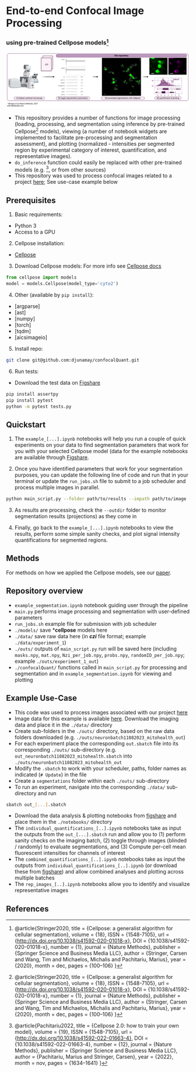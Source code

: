 # End-to-end Confocal Image Processing 
### using pre-trained Cellpose models[^1]

![Alt text](img.png)

- This repository provides a number of functions for image processing (loading, processing, and segmentation using inference by pre-trained Cellpose[^1] models), viewing (a number of notebook widgets are implemented to facilitate pre-processing and segmentation assessment), and plotting (normalized - intensities per segmented region by experimental category of interest, quantification, and representative images). 
- `do_inference` function could easily be replaced with other pre-trained models (e.g. [^2], or from other sources)
- This repository was used to process confocal images related to a project [here](https://github.com/djunamay/ABCA7lof2?tab=readme-ov-file); See use-case example below

## Prerequisites

1. Basic requirements:
- Python 3
- Access to a GPU

2. Cellpose installation:
- [Cellpose](https://github.com/MouseLand/cellpose)

3. Download Cellpose models:
For more info see [Cellpose docs](https://cellpose.readthedocs.io/en/latest/models.html)
```python
from cellpose import models
model = models.Cellpose(model_type='cyto2')
```

4. Other (available by `pip install`):
- [argparse]
- [ast]
- [numpy]
- [torch]
- [tqdm] 
- [aicsimageio] 

5. Install repo:
```bash
git clone git@github.com:djunamay/confocalQuant.git
```

6. Run tests:
- Download the test data on [Figshare](https://osf.io/uqnr7/files/osfstorage#)
```bash
pip install assertpy
pip install pytest
python -m pytest tests.py
```

## Quickstart

1. The `example_[...].ipynb` notebooks will help you run a couple of quick experiments on your data to find segmentation parameters that work for you with your selected Cellpose model (data for the example notebooks are available through [Figshare](). 

2. Once you have identified parameters that work for your segmentation purposes, you can update the following line of code and run that in your terminal or update the `run_jobs.sh` file to submit to a job scheduler and process multiple images in parallel. 

```bash
python main_script.py --folder path/to/results --impath path/to/image --channels 0 1 2 --y_channel 0 --kernel 3 --bgrnd_subtraction_vals 10 20 30 --diameter 50 --inf_channels 0 1 --min_size 100 --Ncells 500 --cells_per_job 50 --NZi 10 --zi_per_job 2 --xi_per_job 512 --yi_per_job 512 --Njobs 10 --gamma_dict {0: 1.0, 1: 1.2} --lower_thresh_dict {0: 10, 1: 20} --upper_thresh_dict {0: 90, 1: 95} --outdir path/to/output --preprocess --normalize
```

3. As results are processing, check the `--outdir` folder to monitor segmentation results (projections) as they come in 

4. Finally, go back to the `example_[...].ipynb` notebooks to view the results, perform some simple sanity checks, and plot signal intensity quantifications for segmented regions.

## Methods

For methods on how we applied the Cellpose models, see our [paper](https://github.com/djunamay/ABCA7lof2). 

## Repository overview

- `example_segmentation.ipynb` notebook guiding user through the pipeline
- `main.py` performs image processing and segmentation with user-defined parameters
- `run_jobs.sh` example file for submission with job scheduler 
- `./models/` save ***cellpose** models here
- `./data/` save raw data here (in ***czi*** file format; example `./data/experiment_1`)
- `./outs/` outputs of `main_script.py` run will be saved here (including `masks.npy`, `mat.npy`, `Nzi_per_job.npy`, `probs.npy`, `randomID_per_job.npy`; example `./outs/experiment_1_out`)
- `./confocalQuant/` functions called in `main_script.py` for processing and segmentation and in `example_segmentation.ipynb` for viewing and plotting

## Example Use-Case

- This code was used to process images associated with our project [here](https://github.com/djunamay/ABCA7lof2?tab=readme-ov-file)
- Image data for this example is available [here](https://osf.io/vn7w2/). Download the imaging data and place it in the `./data/` directory
- Create sub-folders in the `./outs/` directory, based on the raw data folders downloaded (e.g. `./outs/neuronbatch11082023_mitohealth_out`)
- For each experiment place the corresponding `out.sbatch` file into its corresponding `./outs/` sub-directory (e.g. `out_neuronbatch11082023_mitohealth.sbatch` into `./outs/neuronbatch11082023_mitohealth_out`
- Modify the `.sbatch` to work with your scheduler, paths, folder names as indicated (`# Update`) in the file
- Create a  `segmentations` folder within each `./outs/` sub-directory
- To run an experiment, navigate into the corresponding `./data/` sub-directory and run 
```bash
sbatch out_[...].sbatch
```
- Download the data analysis & plotting notebooks from [figshare](https://osf.io/vn7w2/) and place them in the `./notebooks/` directory
- The `individual_quantifications_[..].ipynb` notebooks take as input the outputs from the `out_[...].sbatch` run and allow you to (1) perform sanity checks on the imaging batch, (2) toggle through images (blinded / randomly) to evaluate segmentations, and (3) Compute per-cell mean fluorescent intensities for channels of interest 
- The `combined_quantifications_[..].ipynb` notebooks take as input the outputs from `individual_quantifications_[..].ipynb` (or download these from [figshare](https://osf.io/uqnr7/files/osfstorage)) and allow combined analyses and plotting across multiple batches
- The `rep_images_[..].ipynb` notebooks allow you to identify and visualize representative images

## References
[^1]: @article{Stringer2020,
  title = {Cellpose: a generalist algorithm for cellular segmentation},
  volume = {18},
  ISSN = {1548-7105},
  url = {http://dx.doi.org/10.1038/s41592-020-01018-x},
  DOI = {10.1038/s41592-020-01018-x},
  number = {1},
  journal = {Nature Methods},
  publisher = {Springer Science and Business Media LLC},
  author = {Stringer,  Carsen and Wang,  Tim and Michaelos,  Michalis and Pachitariu,  Marius},
  year = {2020},
  month = dec,
  pages = {100–106}
}

[^2]: @article{Pachitariu2022,
  title = {Cellpose 2.0: how to train your own model},
  volume = {19},
  ISSN = {1548-7105},
  url = {http://dx.doi.org/10.1038/s41592-022-01663-4},
  DOI = {10.1038/s41592-022-01663-4},
  number = {12},
  journal = {Nature Methods},
  publisher = {Springer Science and Business Media LLC},
  author = {Pachitariu,  Marius and Stringer,  Carsen},
  year = {2022},
  month = nov,
  pages = {1634–1641}
}